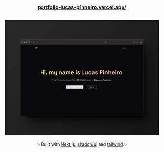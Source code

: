 <h3 align="center">
  <a href="https://portfolio-lucas-p1nheiro.vercel.app/">portfolio-lucas-p1nheiro.vercel.app/</a>
</h3>

<br />


<a href="https://portfolio-lucas-p1nheiro.vercel.app/">
  <div align="center">
    <img src="public/thumbnail.svg" />
  </div>
</a>


<br />
<div align="center">
  ✨ Built with <a href="https://nextjs.org">Next.js</a>, <a href="https://ui.shadcn.com">shadcn/ui</a> and <a href="https://tailwindcss.com/">tailwind</a>.✨
</div>
